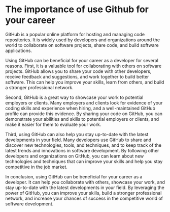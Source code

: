 # The importance of use Github for your career

GitHub is a popular online platform for hosting and managing code repositories. It is widely used by developers and organizations around the world to collaborate on software projects, share code, and build software applications.

Using GitHub can be beneficial for your career as a developer for several reasons. First, it is a valuable tool for collaborating with others on software projects. GitHub allows you to share your code with other developers, receive feedback and suggestions, and work together to build better software. This can help you improve your skills, learn from others, and build a stronger professional network.

Second, GitHub is a great way to showcase your work to potential employers or clients. Many employers and clients look for evidence of your coding skills and experience when hiring, and a well-maintained GitHub profile can provide this evidence. By sharing your code on GitHub, you can demonstrate your abilities and skills to potential employers or clients, and make it easier for them to evaluate your work.

Third, using GitHub can also help you stay up-to-date with the latest developments in your field. Many developers use GitHub to share and discover new technologies, tools, and techniques, and to keep track of the latest trends and innovations in software development. By following other developers and organizations on GitHub, you can learn about new technologies and techniques that can improve your skills and help you stay competitive in the job market.

In conclusion, using GitHub can be beneficial for your career as a developer. It can help you collaborate with others, showcase your work, and stay up-to-date with the latest developments in your field. By leveraging the power of GitHub, you can improve your skills, build a stronger professional network, and increase your chances of success in the competitive world of software development.